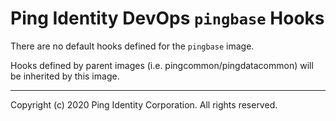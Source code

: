 
# Ping Identity DevOps `pingbase` Hooks
There are no default hooks defined for the `pingbase` image.

Hooks defined by parent images (i.e. pingcommon/pingdatacommon)
will be inherited by this image.

---

Copyright (c) 2020 Ping Identity Corporation. All rights reserved.
